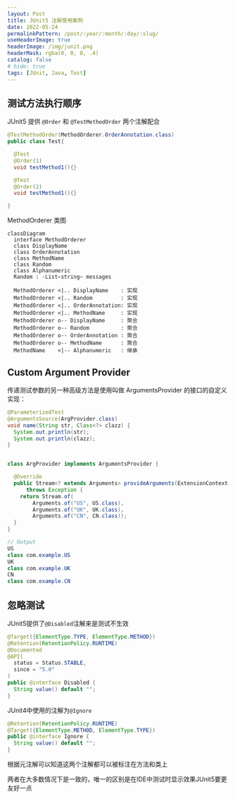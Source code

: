 ```yaml
---
layout: Post
title: JUnit5 注解使用案例
date: 2022-05-24
permalinkPattern: /post/:year/:month/:day/:slug/
useHeaderImage: true
headerImage: /img/junit.png
headerMask: rgba(0, 0, 0, .4)
catalog: false
# hide: true
tags: [JUnit, Java, Test]
---
```


## 测试方法执行顺序

JUnit5 提供 `@Order` 和 `@TestMethodOrder` 两个注解配合

```java
@TestMethodOrder(MethodOrderer.OrderAnnotation.class)
public class Test{

  @Test
  @Order(1)
  void testMethod1(){}

  @Test
  @Order(2)
  void testMethod1(){}

}
```

MethodOrderer 类图

```mermaid
classDiagram
  interface MethodOrderer
  class DisplayName
  class OrderAnnotation
  class MethodName
  class Random
  class Alphanumeric
  Random : -List~string~ messages

  MethodOrderer <|.. DisplayName    : 实现
  MethodOrderer <|.. Random         : 实现
  MethodOrderer <|.. OrderAnnotation: 实现
  MethodOrderer <|.. MethodName     : 实现
  MethodOrderer o-- DisplayName     : 聚合
  MethodOrderer o-- Random          : 聚合
  MethodOrderer o-- OrderAnnotation : 聚合
  MethodOrderer o-- MethodName      : 聚合
  MethodName    <|-- Alphanumeric   : 继承
```

## Custom Argument Provider

传递测试参数的另一种高级方法是使用叫做 ArgumentsProvider 的接口的自定义实现：

```java
@ParameterizedTest
@ArgumentsSource(ArgProvider.class)
void name(String str, Class<?> clazz) {
  System.out.println(str);
  System.out.println(clazz);
}


class ArgProvider implements ArgumentsProvider {

  @Override
  public Stream<? extends Arguments> provideArguments(ExtensionContext extensionContext)
      throws Exception {
    return Stream.of(
        Arguments.of("US", US.class),
        Arguments.of("UK", UK.class),
        Arguments.of("CN", CN.class));
  }
}

// Output
US
class com.example.US
UK
class com.example.UK
CN
class com.example.CN
```

## 忽略测试

JUnit5提供了`@Disabled`注解来是测试不生效

```java
@Target({ElementType.TYPE, ElementType.METHOD})
@Retention(RetentionPolicy.RUNTIME)
@Documented
@API(
  status = Status.STABLE,
  since = "5.0"
)
public @interface Disabled {
  String value() default "";
}
```

JUnit4中使用的注解为`@Ignore`

```java
@Retention(RetentionPolicy.RUNTIME)
@Target({ElementType.METHOD, ElementType.TYPE})
public @interface Ignore {
  String value() default "";
}
```

根据元注解可以知道这两个注解都可以被标注在方法和类上

两者在大多数情况下是一致的，唯一的区别是在IDE中测试时显示效果JUnit5要更友好一点